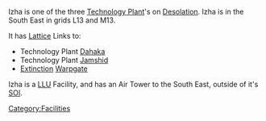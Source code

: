 Izha is one of the three [Technology
Plant](Technology_Plant.md)'s on
[Desolation](Desolation.md). Izha is in the South East in grids
L13 and M13.

It has [Lattice](Lattice.md) Links to:

- Technology Plant [Dahaka](Dahaka.md)
- Technology Plant [Jamshid](Jamshid.md)
- [Extinction](Extinction.md) [Warpgate](Warpgate.md)

Izha is a [LLU](Lattice_Logic_Unit.md) Facility, and has an Air Tower to the
South East, outside of it's [SOI](Sphere_of_Influence.md).

[Category:Facilities](Category:Facilities.md)
